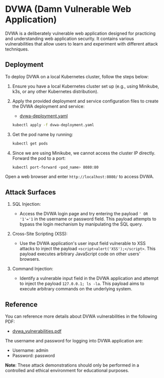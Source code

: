 # DVWA (Damn Vulnerable Web Application)

DVWA is a deliberately vulnerable web application designed for practicing and understanding web application security. It contains various vulnerabilities that allow users to learn and experiment with different attack techniques.

## Deployment

To deploy DVWA on a local Kubernetes cluster, follow the steps below:

1. Ensure you have a local Kubernetes cluster set up (e.g., using Minikube, k3s, or any other Kubernetes distribution).

2. Apply the provided deployment and service configuration files to create the DVWA deployment and service:
    - [dvwa-deployment.yaml](dvwa-deployment.yaml)

    ```bash
    kubectl apply -f dvwa-deployment.yaml
    ```

3. Get the pod name by running:

    ```bash
    kubectl get pods
    ```

4. Since we are using Minikube, we cannot access the cluster IP directly. Forward the pod to a port:

    ```bash
    kubectl port-forward <pod_name> 8080:80
    ```

Open a web browser and enter `http://localhost:8080/` to access DVWA.

## Attack Surfaces

1. SQL Injection:
   - Access the DVWA login page and try entering the payload `' OR '1'='1` in the username or password field. This payload attempts to bypass the login mechanism by manipulating the SQL query.

2. Cross-Site Scripting (XSS):
   - Use the DVWA application's user input field vulnerable to XSS attacks to inject the payload `<script>alert('XSS');</script>`. This payload executes arbitrary JavaScript code on other users' browsers.

3. Command Injection:
   - Identify a vulnerable input field in the DVWA application and attempt to inject the payload `127.0.0.1; ls -la`. This payload aims to execute arbitrary commands on the underlying system.

## Reference

You can reference more details about DVWA vulnerabilities in the following PDF:
- [dvwa_vulnerabilities.pdf](dvwa_vulnerabilities.pdf)

The username and password for logging into DVWA application are:
- Username: admin
- Password: password

**Note**: These attack demonstrations should only be performed in a controlled and ethical environment for educational purposes.
